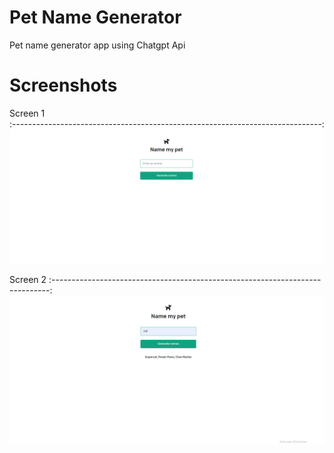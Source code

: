 # Pet Name Generator

Pet name generator app using Chatgpt Api

# Screenshots


Screen 1               
:-----------------------------------------------------------------------------:
![](Screenshots/1.PNG)

Screen 2
:-----------------------------------------------------------------------------:
![](Screenshots/2.PNG)
